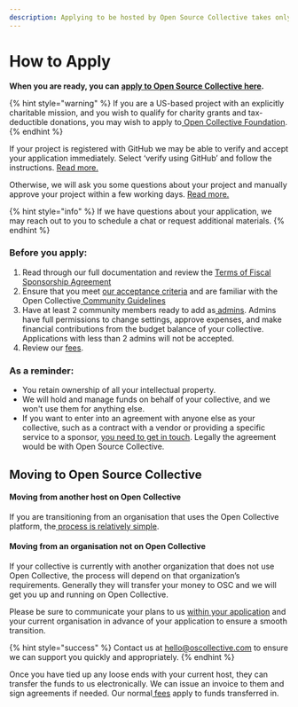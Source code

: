 ```yaml
---
description: Applying to be hosted by Open Source Collective takes only minutes!
---
```


# How to Apply

**When you are ready, you can** [**apply to Open Source Collective here**](https://opencollective.com/create/opensource)**.**

{% hint style="warning" %}
If you are a US-based project with an explicitly charitable mission, and you wish to qualify for charity grants and tax-deductible donations, you may wish to apply to[ Open Collective Foundation](http://opencollective.com/foundation).
{% endhint %}

If your project is registered with GitHub we may be able to verify and accept your application immediately. Select ‘verify using GitHub’ and follow the instructions. [Read more. ](github-verification.md)

Otherwise, we will ask you some questions about your project and manually approve your project within a few working days. [Read more.](manual-verification.md)

{% hint style="info" %}
If we have questions about your application, we may reach out to you to schedule a chat or request additional materials.
{% endhint %}

### Before you apply: <a href="#docs-internal-guid-1efb9d19-7fff-f4d5-7123-e4fd0472dab5" id="docs-internal-guid-1efb9d19-7fff-f4d5-7123-e4fd0472dab5"></a>

1. Read through our full documentation and review the [Terms of Fiscal Sponsorship Agreement](https://docs.oscollective.org/legal/terms-of-fiscal-sponsorship)
2. Ensure that you meet [our acceptance criteria](https://docs.oscollective.org/getting-started/acceptance-criteria) and are familiar with the Open Collective[ Community Guidelines](https://docs.opencollective.com/help/about/community-guidelines)
3. Have at least 2 community members ready to add as[ admins](https://docs.opencollective.com/help/collectives/core-contributors). Admins have full permissions to change settings, approve expenses, and make financial contributions from the budget balance of your collective. Applications with less than 2 admins will not be accepted.
4. Review our [fees](https://docs.oscollective.org/getting-started/fees).

### As a reminder:

* You retain ownership of all your intellectual property.
* We will hold and manage funds on behalf of your collective, and we won't use them for anything else.
* If you want to enter into an agreement with anyone else as your collective, such as a contract with a vendor or providing a specific service to a sponsor, [you need to get in touch](https://docs.oscollective.org/legal/contracts-with-third-parties). Legally the agreement would be with Open Source Collective.

## Moving to Open Source Collective

#### Moving from another host on Open Collective

If you are transitioning from an organisation that uses the Open Collective platform, the[ process is relatively simple](https://docs.opencollective.com/help/collectives/change-fiscal-host#what-is-the-process-for-changing-fiscal-hosts).&#x20;

#### Moving from an organisation not on Open Collective

If your collective is currently with another organization that does not use Open Collective, the process will depend on that organization’s requirements. Generally they will transfer your money to OSC and we will get you up and running on Open Collective.

Please be sure to communicate your plans to us [within your application](https://opencollective.com/create/opensource) and your current organisation in advance of your application to ensure a smooth transition.&#x20;

{% hint style="success" %}
Contact us at hello@oscollective.com to ensure we can support you quickly and appropriately.
{% endhint %}

Once you have tied up any loose ends with your current host, they can transfer the funds to us electronically. We can issue an invoice to them and sign agreements if needed. Our normal[ fees](https://docs.oscollective.org/getting-started/fees) apply to funds transferred in.
